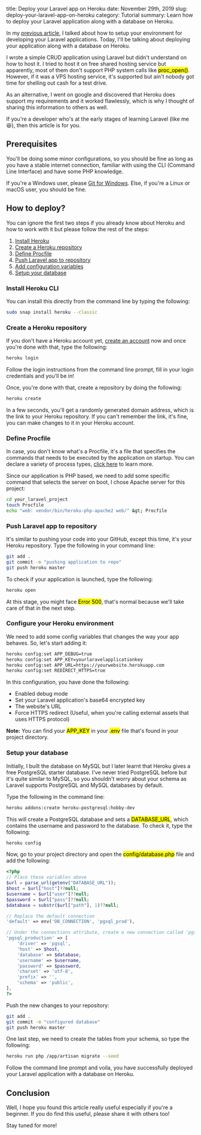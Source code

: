 title: Deploy your Laravel app on Heroku
date: November 29th, 2019
slug: deploy-your-laravel-app-on-heroku
category: Tutorial
summary: Learn how to deploy your Laravel application along with a database on Heroku.

In my [previous article](/posts/getting-started-with-laravel-homestead), I talked about how to setup your environment for developing your Laravel applications. Today, I'll be talking about deploying your application along with a database on Heroku.

I wrote a simple CRUD application using Laravel but didn't understand on how to host it. I tried to host it on free shared hosting service but apparently, most of them don't support PHP system calls like <mark>proc_open()</mark>. However, if it was a VPS hosting service, it's supported but ain't nobody got time for shelling out cash for a test drive.

As an alternative, I went on google and discovered that Heroku does support my requirements and it worked flawlessly, which is why I thought of sharing this information to others as well.

If you're a developer who's at the early stages of learning Laravel (like me &#x1f606;), then this article is for you.

## Prerequisites
You'll be doing some minor configurations, so you should be fine as long as you have a stable internet connection, familiar with using the CLI (Command Line Interface) and have some PHP knowledge.

If you're a Windows user, please [Git for Windows](https://gitforwindows.org). Else, if you're a Linux or macOS user, you should be fine.

## How to deploy?
You can ignore the first two steps if you already know about Heroku and how to work with it but please follow the rest of the steps:

1. [Install Heroku](#step-1)
2. [Create a Heroku repository](#step-2)
3. [Define Procfile](#step-3)
4. [Push Laravel app to repository](#step-4)
5. [Add configuration variables](#step-5)
6. [Setup your database](#step-6)

### <a id="step-1"></a> Install Heroku CLI
You can install this directly from the command line by typing the following:

```bash
sudo snap install heroku --classic
```

### <a id="step-2"></a> Create a Heroku repository

If you don't have a Heroku account yet, [create an account](https://heroku.com) now and once you're done with that, type the following:

```bash
heroku login
```

Follow the login instructions from the command line prompt, fill in your login credentials and you'll be in!

Once, you're done with that, create a repository by doing the following:

```bash
heroku create
```

In a few seconds, you'll get a randomly generated domain address, which is the link to your Heroku repository. If you can't remember the link, it's fine, you can make changes to it in your Heroku account.

### <a id="step-3"></a> Define Procfile
In case, you don't know what's a Procfile, it's a file that specifies the commands that needs to be executed by the application on startup. You can declare a variety of process types, [click here](https://devcenter.heroku.com/articles/procfile) to learn more.

Since our application is PHP based, we need to add some specific command that selects the server on boot, I chose Apache server for this project:

```bash
cd your_laravel_project
touch Procfile
echo "web: vendor/bin/heroku-php-apache2 web/" &gt; Procfile
```

### <a id="step-4"></a> Push Laravel app to repository
It's similar to pushing your code into your GitHub, except this time, it's your Heroku repository. Type the following in your command line:

```bash
git add .
git commit -m "pushing application to repo"
git push heroku master
```

To check if your application is launched, type the following:

```bash
heroku open
```

At this stage, you might face <mark>Error 500</mark>, that's normal because we'll take care of that in the next step.

### <a id="step-5"></a> Configure your Heroku environment
We need to add some config variables that changes the way your app behaves. So, let's start adding it:

```bash
heroku config:set APP_DEBUG=true
heroku config:set APP_KEY=yourlaravelapplicationkey
heroku config:set APP_URL=https://yourwebsite.herokuapp.com
heroku config:set REDIRECT_HTTPS=true
```

In this configuration, you have done the following:
- Enabled debug mode
- Set your Laravel application's base64 encrypted key
- The website's URL
- Force HTTPS redirect (Useful, when you're calling external assets that uses HTTPS protocol)

**Note:** You can find your <mark>APP_KEY</mark> in your <mark>.env</mark> file that's found in your project directory.

### <a id="step-6"></a> Setup your database
Initially, I built the database on MySQL but I later learnt that Heroku gives a free PostgreSQL starter database. I've never tried PostgreSQL before but it's quite similar to MySQL, so you shouldn't worry about your schema as Laravel supports PostgreSQL and MySQL databases by default.

Type the following in the command line:

```bash
heroku addons:create heroku-postgresql:hobby-dev
```

This will create a PostgreSQL database and sets a <mark>DATABASE_URL</mark>, which contains the username and password to the database. To check it, type the following:

```bash
heroku config
```

Now, go to your project directory and open the <mark>config/database.php</mark>  file and add the following:
```php
<?php
// Place these variables above
$url = parse_url(getenv("DATABASE_URL"));
$host = $url["host"]??null;
$username = $url["user"]??null;
$password = $url["pass"]??null;
$database = substr($url["path"], 1)??null;

// Replace the default connection
'default' => env('DB_CONNECTION', 'pgsql_prod'),

// Under the connections attribute, create a new connection called 'pgsql_prod'
'pgsql_production' => [
    'driver' => 'pgsql',
    'host' => $host,
    'database' => $database,
    'username' => $username,
    'password' => $password,
    'charset' => 'utf-8',
    'prefix' => '',
    'schema' => 'public',
],
?>
```

Push the new changes to your repository:
```bash
git add .
git commit -m "configured database"
git push heroku master
```

One last step, we need to create the tables from your schema, so type the following:
```bash
heroku run php /app/artisan migrate --seed
```

Follow the command line prompt and voila, you have successfully deployed your Laravel application with a database on Heroku.

## Conclusion
Well, I hope you found this article really useful especially if you're a beginner. If you do find this useful, please share it with others too!

Stay tuned for more!